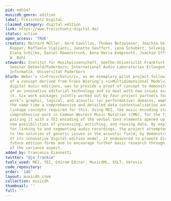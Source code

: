 ```yaml
---
pid: mdh147
musicdh_genre: edition
label: Freischütz Digital
claimed_category: digital edition
link: https://www.freischuetz-digital.de/
status: active
open_access: 'TRUE'
creators: Meinard Müller, Gerd Szwillus, Thomas Betzwieser, Joachim Veit, Johannes
  Kepper, Raffaele Viglianti, Janette Seuffert, Lena Schubert, Solveig Schreiter,
  Elena Schilke, Daniel Röwenstrunk, Anna Maria Komprecht, Joachim Iffland, Benjamin
  W. Bohl
stewards: Institut für Musikwissenschaft, Goethe-Universität Frankfurt; Musikwissenschaftliches
  Seminar Detmold/Paderborn; International Audio Laboratories Erlangen; Institut für
  Informatik, Universität Paderborn
blurb: Weber’s <i>Freischütz</i>, as an exemplary pilot project following the draft
  of a concept derived from Frans Wiering’s <i>Multidimensional Model</i> of authentically
  digital music editions, was to provide a proof of concept to demonstrate the potential
  of an innovative editorial technology and to deal with new issues associated with
  it. Six work packages jointly worked out by four project partners focused on the
  work’s graphic, logical, and acoustic (or performative) domains, emphasizing at
  the same time a comprehensive and detailed data contextualization and the formalized
  linkage concepts required for this. Using MEI, the music-encoding standard for a
  comprehensive work in Common Western Music Notation (CMN), for the first time and
  pairing it with a TEI encoding of the verbal text elements opened up completely
  new possibilities of processing, enriching, and reusing data. By exploring the opportunities
  for linking to and segmenting audio recordings, the project attempted to contribute
  to the solution of generic issues in the acoustic field; by demonstrating the potential
  of its innovative digital-edition model, it endeavored to promote discussion of
  future edition forms and to encourage further basic research through exemplary investigations
  of the variance aspect.
added_by: Francesca Giannetti
twitter: "@jo_frankie"
tools_used: MEI, TEI, Edirom Editor, MusicXML, XSLT, Verovio
code_repository: 
order: '146'
layout: musicdh_item
collection: musicdh
thumbnail: ''
full: ''
---
```

